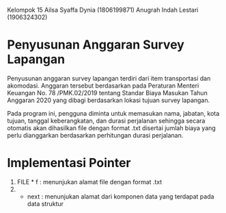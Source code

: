 Kelompok 15
Ailsa Syaffa Dynia (1806199871)
Anugrah Indah Lestari (1906324302)

# Penyusunan Anggaran Survey Lapangan

Penyusunan anggaran survey lapangan terdiri dari item transportasi dan akomodasi. Anggaran tersebut berdasarkan pada Peraturan Menteri Keuangan No. 78 /PMK.02/2019 tentang Standar Biaya Masukan Tahun Anggaran 2020 yang dibagi berdasarkan lokasi tujuan survey lapangan.

Pada program ini, pengguna diminta untuk memasukan nama, jabatan, kota tujuan, tanggal keberangkatan, dan durasi perjalanan sehingga secara otomatis akan dihasilkan file dengan format .txt disertai jumlah biaya yang perlu dianggarkan berdasarkan perhitungan durasi perjalanan.

# Implementasi Pointer

1. FILE * f : menunjukan alamat file dengan format .txt
2. * next   : menunjukan alamat dari komponen data yang terdapat pada data struktur
